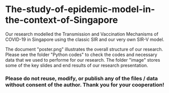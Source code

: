 # The-study-of-epidemic-model-in-the-context-of-Singapore
Our research modelled the Transmission and Vaccination Mechanisms of COVID-19 in Singapore using the classic SIR and our very own SIR-V model.

The document "poster.png" illustrates the overall structure of our research.
Please see the folder "Python codes" to check the codes and necessary data that we used to performe for our research.
The folder "image" stores some of the key slides and end results of our research presentation.

### Please do not reuse, modify, or publish any of the files / data without consent of the author. Thank you for your cooperation!
